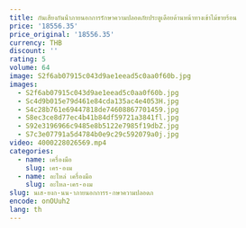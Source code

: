 ```yaml
---
title: กันเสียงกันน้ําภายนอกการรักษาความปลอดภัยประตูเดือยด้านหน้าทางเข้าไม้ขายร้อน
price: '18556.35'
price_original: '18556.35'
currency: THB
discount: ''
rating: 5
volume: 64
image: S2f6ab07915c043d9ae1eead5c0aa0f60b.jpg
images:
  - S2f6ab07915c043d9ae1eead5c0aa0f60b.jpg
  - Sc4d9b015e79d461e84cda135ac4e4053H.jpg
  - S4c28b761e69447818de74608867701459.jpg
  - S8ec3ce8d77ec4b41b84df59721a3841fl.jpg
  - S92e3196966c9485e8b5122e7985f19dbZ.jpg
  - S7c3e07791a5d4784b0e9c29c592079a0j.jpg
video: 4000228026569.mp4
categories:
  - name: เครื่องมือ
    slug: เคร-องม
  - name: อะไหล่ เครื่องมือ
    slug: อะไหล-เคร-องม
slug: นเส-ยงก-นน-าภายนอกการร-กษาความปลอดภ
encode: onOUuh2
lang: th
---
```

  